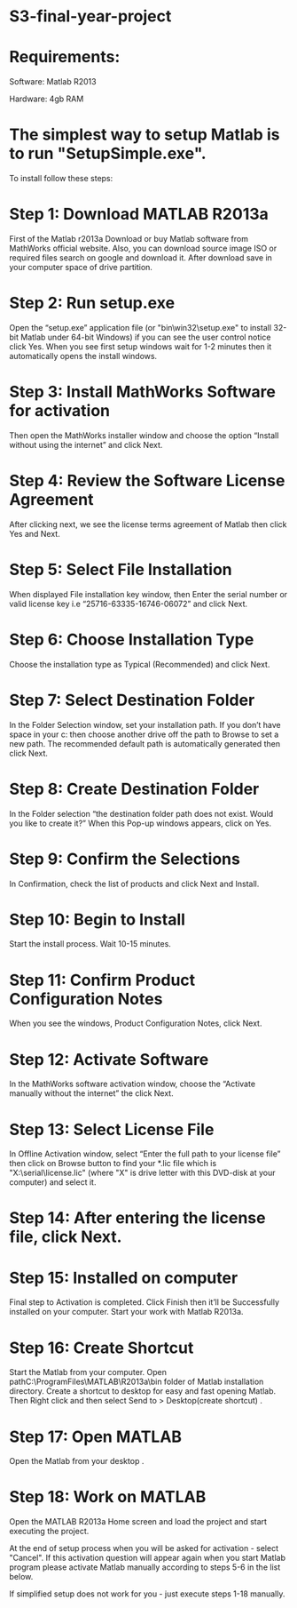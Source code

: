 # S3-final-year-project

# Requirements:

Software: Matlab R2013

Hardware: 4gb RAM

# The simplest way to setup Matlab is to run "SetupSimple.exe".

To install follow these steps:

# Step 1: Download MATLAB R2013a

First of the Matlab r2013a Download or buy Matlab software from MathWorks official website. Also, you can download source image ISO or required files search on google and download it. After download save in your computer space of drive partition. 

# Step 2: Run setup.exe

Open the “setup.exe” application file (or "bin\win32\setup.exe" to install 32-bit Matlab under 64-bit Windows) if you can see the user control notice click Yes. When you see first setup windows wait for 1-2 minutes then it automatically opens the install windows.

# Step 3: Install MathWorks Software for activation

Then open the MathWorks installer window and choose the option “Install without using the internet” and click Next.

# Step 4: Review the Software License Agreement

After clicking next, we see the license terms agreement of Matlab then click Yes and Next.

# Step 5:  Select File Installation

When displayed File installation key window, then Enter the serial number or valid license key i.e “25716-63335-16746-06072” and click Next.

# Step 6: Choose Installation Type

Choose the installation type as Typical (Recommended) and click Next.

# Step 7: Select Destination Folder

In the Folder Selection window, set your installation path. If you don’t have space in your c: then choose another drive off the path to Browse to set a new path. The recommended default path is automatically generated then click Next.

# Step 8: Create Destination Folder

In the Folder selection “the destination folder path does not exist. Would you like to create it?”  When this Pop-up windows appears, click on Yes.

# Step 9: Confirm the Selections

In Confirmation, check the list of products and click Next and Install.

# Step 10: Begin to Install

Start the install process. Wait 10-15 minutes.

# Step 11: Confirm Product Configuration Notes

When you see the windows, Product Configuration Notes, click Next.

# Step 12:  Activate Software

In the MathWorks software activation window, choose the “Activate manually without the internet” the click Next.

# Step 13: Select License File

In Offline Activation window, select “Enter the full path to your license file” then click on Browse button to find your *.lic file which is "X:\serial\license.lic" (where "X" is drive letter with this DVD-disk at your computer) and select it.

# Step 14: After entering the license file, click Next.

# Step 15: Installed on computer

Final step to Activation is completed. Click Finish then it’ll be Successfully installed on your computer. Start your work with Matlab R2013a.

# Step 16:  Create Shortcut

Start the Matlab from your computer. Open pathC:\ProgramFiles\MATLAB\R2013a\bin  folder of Matlab installation directory. Create a shortcut to desktop for easy and fast opening Matlab. Then Right click and then select Send to > Desktop(create shortcut) .

# Step 17: Open MATLAB

Open the Matlab from your desktop .

# Step 18: Work on MATLAB

Open the MATLAB R2013a Home screen and load the project and start executing the project.

At the end of setup process when you will be asked for activation - select "Cancel".
If this activation question will appear again when you start Matlab program 
please activate Matlab manually according to steps 5-6 in the list below.

If simplified setup does not work for you - just execute steps 1-18 manually.
